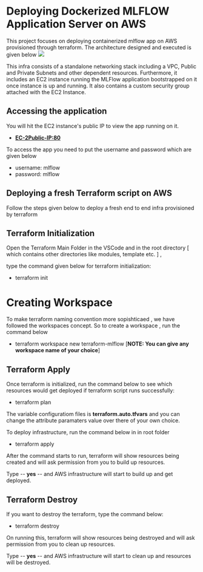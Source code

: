 # Deploying Dockerized MLFLOW Application Server on AWS

This project focuses on deploying containerized mlflow app on AWS provisioned through terraform. The architecture designed and executed is given below
![](infra.png)

This infra consists of a standalone networking stack including a VPC, Public and Private Subnets and other dependent resources. Furthermore, it includes an EC2 instance running the MLFlow application bootstrapped on it once instance is up and running. It also contains a custom security group attached with the EC2 Instance.

## Accessing the application

You will hit the EC2 instance's public IP to view the app running on it. 

- **<EC-2Public-IP:80>**

To access the app you need to put the username and password which are given below

- username: mlflow
- password: mlflow


## Deploying a fresh Terraform script on AWS

Follow the steps given below to deploy a fresh end to end infra provisioned by terraform 

## Terraform Initialization
Open the Terraform Main Folder in the VSCode and in the root directory [ which
contains other directories like modules, template etc. ] ,

type the command given below for terraform initialization:

- terraform init

# Creating Workspace

To make terraform naming convention more sopishticaed , we have followed the workspaces concept. So to create a workspace , run the command below

- terraform workspace new terraform-mlflow [**NOTE: You can give any workspace name of your choice**]

## Terraform Apply
Once terraform is initialized, run the command below to see which resources would get
deployed if terraform script runs successfully:

- terraform plan

The variable configuratiom files is **terraform.auto.tfvars** and you can change the attribute 
paramaters value over there of your own choice.  

To deploy infrastructure, run the command below in in root folder

- terraform apply

After the command starts to run, terraform will show resources being created and will
ask permission from you to build up resources.

Type -- **yes** -- and AWS infrastructure will start to build up and get deployed.

## Terraform Destroy
If you want to destroy the terraform, type the command below:

- terraform destroy

On running this, terraform will show resources being destroyed and will
ask permission from you to clean up resources.

Type -- **yes** -- and AWS infrastructure will start to clean up and resources will be destroyed.
